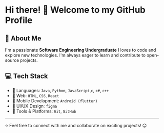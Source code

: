

# Hi there! 👋 Welcome to my GitHub Profile

## 🚀 About Me

I'm a passionate **Software Engineering Undergraduate** I loves to code and explore new technologies. I'm always eager to learn and contribute to open-source projects. 

## 💻 Tech Stack

- 🔹 Languages:  `Java`, `Python`, `JavaScript`,`c`, `c#`, `c++`
- 🔹 Web: `HTML`, `CSS`, `React`
- 🔹 Mobile Development: `Android (flutter)`
- 🔹 UI/UX Design: `figma` 
- 🔹 Tools & Platforms: `Git`, `GitHub`






---

⭐️ Feel free to connect with me and collaborate on exciting projects! 😊


<!--
**javinethu2000/javinethu2000** is a ✨ _special_ ✨ repository because its `README.md` (this file) appears on your GitHub profile.

Here are some ideas to get you started:

- 🔭 I’m currently working on ...
- 🌱 I’m currently learning ...
- 👯 I’m looking to collaborate on ...
- 🤔 I’m looking for help with ...
- 💬 Ask me about ...
- 📫 How to reach me: ...
- 😄 Pronouns: ...
- ⚡ Fun fact: ...
-->
